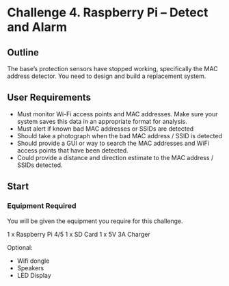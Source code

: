 # Challenge 4. Raspberry Pi – Detect and Alarm

## Outline

The base’s protection sensors have stopped working,
specifically the MAC address detector. You need to design and build a replacement
system. 

## User Requirements

  - Must monitor Wi-Fi access points and MAC addresses. Make sure your system
  saves this data in an appropriate format for analysis.
  - Must alert if known bad MAC addresses or SSIDs are detected
  - Should take a photograph when the bad MAC address / SSID is detected
  - Should provide a GUI or way to search the MAC addresses and WiFi access
  points that have been detected.
  - Could provide a distance and direction estimate to the MAC address / SSIDs
  detected.

## Start

### Equipment Required

You will be given the equipment you require for this challenge.

1 x Raspberry Pi 4/5
1 x SD Card
1 x 5V 3A Charger

Optional:

- Wifi dongle
- Speakers
- LED Display
